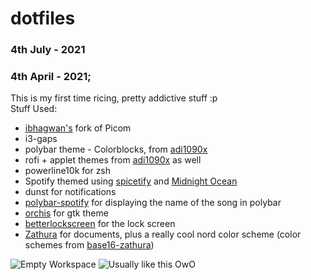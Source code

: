 # dotfiles
### 4th July - 2021
### 4th April - 2021; 
This is my first time ricing, pretty addictive stuff :p  
Stuff Used:
- [ibhagwan's](https://github.com/ibhagwan/picom) fork of Picom
- i3-gaps
- polybar theme - Colorblocks, from [adi1090x](https://github.com/adi1090x/polybar-themes) 
- rofi + applet themes from [adi1090x](https://github.com/adi1090x/rofi) as well
- powerline10k for zsh
- Spotify themed using [spicetify](https://github.com/khanhas/spicetify-cli) and [Midnight Ocean](https://github.com/morpheusthewhite/spicetify-themes/wiki/Themes-preview#Material-Ocean)
- dunst for notifications
- [polybar-spotify](https://github.com/Jvanrhijn/polybar-spotify) for displaying the name of the song in polybar
- [orchis](https://github.com/vinceliuice/Orchis-theme) for gtk theme
- [betterlockscreen](https://github.com/pavanjadhaw/betterlockscreen) for the lock screen  
- [Zathura](https://pwmt.org/projects/zathura/) for documents, plus a really cool nord color scheme (color schemes from [base16-zathura](https://github.com/HaoZeke/base16-zathura))
 
![Empty Workspace](https://github.com/murphodinger/dotfiles/blob/master/Screenshots/rice1_02.png?raw=true)
![Usually like this OwO](https://github.com/murphodinger/dotfiles/blob/master/Screenshots/rice1_03.png?raw=true)
